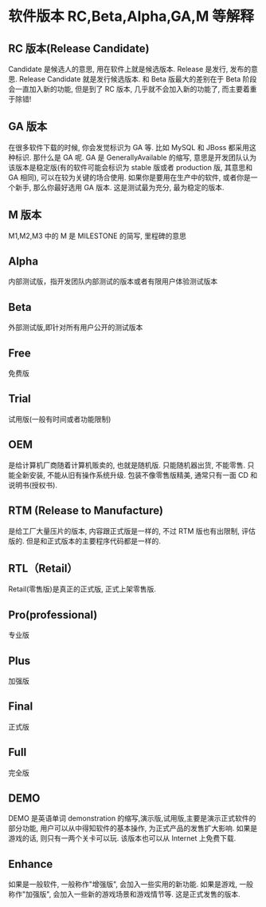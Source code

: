 # 软件版本 RC,Beta,Alpha,GA,M 等解释

## RC 版本(Release Candidate)

Candidate 是候选人的意思, 用在软件上就是候选版本. Release 是发行, 发布的意思. Release Candidate 就是发行候选版本. 和 Beta 版最大的差别在于 Beta 阶段会一直加入新的功能, 但是到了 RC 版本, 几乎就不会加入新的功能了, 而主要着重于除错!

## GA 版本

在很多软件下载的时候, 你会发觉标识为 GA 等. 比如 MySQL 和 JBoss 都采用这种标识. 那什么是 GA 呢. GA 是 GenerallyAvailable 的缩写, 意思是开发团队认为该版本是稳定版(有的软件可能会标识为 stable 版或者 production 版, 其意思和 GA 相同), 可以在较为关键的场合使用. 如果你是要用在生产中的软件, 或者你是一个新手, 那么你最好选用 GA 版本. 这是测试最为充分, 最为稳定的版本.

## M 版本

M1,M2,M3 中的 M 是 MILESTONE 的简写, 里程碑的意思

## Alpha

内部测试版，指开发团队内部测试的版本或者有限用户体验测试版本

## Beta

外部测试版,即针对所有用户公开的测试版本

## Free

免费版

## Trial

试用版(一般有时间或者功能限制)

## OEM

是给计算机厂商随着计算机贩卖的, 也就是随机版. 只能随机器出货, 不能零售. 只能全新安装, 不能从旧有操作系统升级. 包装不像零售版精美, 通常只有一面 CD 和说明书(授权书).

## RTM (Release to Manufacture)

是给工厂大量压片的版本, 内容跟正式版是一样的, 不过 RTM 版也有出限制, 评估版的. 但是和正式版本的主要程序代码都是一样的.

## RTL（Retail）

Retail(零售版)是真正的正式版, 正式上架零售版.

## Pro(professional)

专业版

## Plus

加强版

## Final

正式版

## Full

完全版

## DEMO

DEMO 是英语单词 demonstration 的缩写,演示版,试用版,主要是演示正式软件的部分功能, 用户可以从中得知软件的基本操作, 为正式产品的发售扩大影响. 如果是游戏的话, 则只有一两个关卡可以玩. 该版本也可以从 Internet 上免费下载.

## Enhance

如果是一般软件, 一般称作"增强版", 会加入一些实用的新功能. 如果是游戏, 一般称作"加强版", 会加入一些新的游戏场景和游戏情节等. 这是正式发售的版本.
